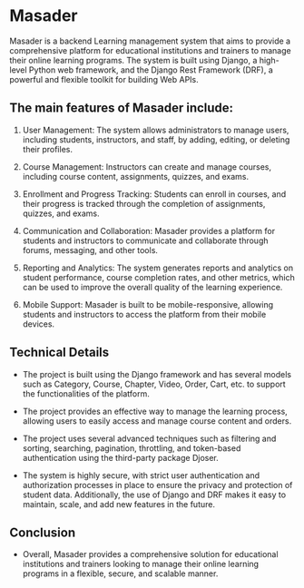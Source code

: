 # Masader

Masader is a backend Learning management system that aims to provide a comprehensive platform for educational institutions and trainers to manage their online learning programs. The system is built using Django, a high-level Python web framework, and the Django Rest Framework (DRF), a powerful and flexible toolkit for building Web APIs.

## The main features of Masader include:

1. User Management: The system allows administrators to manage users, including students, instructors, and staff, by adding, editing, or deleting their profiles.

2. Course Management: Instructors can create and manage courses, including course content, assignments, quizzes, and exams.

3. Enrollment and Progress Tracking: Students can enroll in courses, and their progress is tracked through the completion of assignments, quizzes, and exams.

4. Communication and Collaboration: Masader provides a platform for students and instructors to communicate and collaborate through forums, messaging, and other tools.

5. Reporting and Analytics: The system generates reports and analytics on student performance, course completion rates, and other metrics, which can be used to improve the overall quality of the learning experience.

6. Mobile Support: Masader is built to be mobile-responsive, allowing students and instructors to access the platform from their mobile devices.

## Technical Details

- The project is built using the Django framework and has several models such as Category, Course, Chapter, Video, Order, Cart, etc. to support the functionalities of the platform. 

- The project provides an effective way to manage the learning process, allowing users to easily access and manage course content and orders.

- The project uses several advanced techniques such as filtering and sorting, searching, pagination, throttling, and token-based authentication using the third-party package Djoser.

- The system is highly secure, with strict user authentication and authorization processes in place to ensure the privacy and protection of student data. Additionally, the use of Django and DRF makes it easy to maintain, scale, and add new features in the future.

## Conclusion

- Overall, Masader provides a comprehensive solution for educational institutions and trainers looking to manage their online learning programs in a flexible, secure, and scalable manner.
